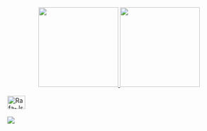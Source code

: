 <div align="center">
  <a href="https://github.com/willogdev1">
  <img height="180em" src="https://github-readme-stats.vercel.app/api?username=willogdev1&show_icons=true&theme=dracula&include_all_commits=true&count_private=true"/>
  <img height="180em" src="https://github-readme-stats.vercel.app/api/top-langs/?username=willogdev1&layout=compact&langs_count=7&theme=dracula"/>
</div>
<div style="display: inline_block"><br>
  <img align="center" alt="Rafa-Js" height="30" width="40" src="https://raw.githubusercontent.com/jmnote/z-icons/master/svg/cpp.svg"><br></br>
</div>
<div>
<a href="https://www.linkedin.com/in/william-gibram/" target="_blank"><img src="https://img.shields.io/badge/-LinkedIn-%230077B5?style=for-the-badge&logo=linkedin&logoColor=white" target="_blank"></a><br></br>
 </div>
     
     
